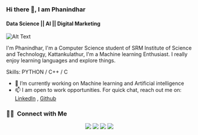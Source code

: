 ### Hi there 👋, I am Phanindhar
#### Data Science || AI || Digital Marketing
![Alt Text](https://media1.giphy.com/media/l44Qqz6gO6JiVV3pu/giphy.gif)



I'm Phanindhar, I'm a Computer Science student of SRM Institute of Science and Technology, Kattankulathur, I'm a Machine learning Enthusiast. I really enjoy learning languages and explore things.

Skills: PYTHON / C++ / C

- 🔭 I’m currently working on Machine learning and Artificial intelligence 
- 📫 I am open to work opportunities. For quick chat, reach out me on: [LinkedIn](https://www.linkedin.com/in/phani6/) ,
                                                                       [Github](https://github.com/phani06)


### 🤝🏻 &nbsp;Connect with Me

<p align="center">
<a href="https://www.linkedin.com/in/phani6/"><img src="https://img.shields.io/badge/-PhanindharT-0077B5?style=flat&logo=Linkedin&logoColor=white"/></a>
<a href="phani7671@gmail.com"><img src="https://img.shields.io/badge/-phani7671@gmail.com-D14836?style=flat&logo=Gmail&logoColor=white"/></a>
<a href="https://www.instagram.com/fphani/"><img src="https://img.shields.io/badge/-@fphani-E4405F?style=flat&logo=Instagram&logoColor=white"/></a>
<a href="https://www.instagram.com/fphani/"><img src="https://img.shields.io/badge/-@PhanindharT-1877F2?style=flat&logo=Facebook&logoColor=white"/></a>
</p>
